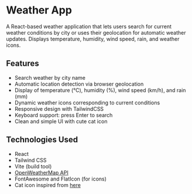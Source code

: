 # Weather App

A React-based weather application that lets users search for current weather conditions by city or uses their geolocation for automatic weather updates. Displays temperature, humidity, wind speed, rain, and weather icons.

## Features

- Search weather by city name
- Automatic location detection via browser geolocation
- Display of temperature (°C), humidity (%), wind speed (km/h), and rain (mm)
- Dynamic weather icons corresponding to current conditions
- Responsive design with TailwindCSS
- Keyboard support: press Enter to search
- Clean and simple UI with cute cat icon

## Technologies Used

- React
- Tailwind CSS
- Vite (build tool)
- [OpenWeatherMap API](https://openweathermap.org/)
- FontAwesome and FlatIcon (for icons)
- Cat icon inspired from [here](https://www.vecteezy.com/vector-art/25805995-kawaii-cat-flat-icon-vector-cute-cat-flat-illustration-cute-kawaii-cat-flat-illustration-art-icons-and-graphics)
